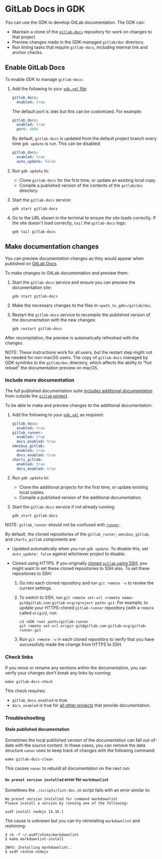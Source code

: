 # GitLab Docs in GDK

You can use the GDK to develop GitLab documentation. The GDK can:

- Maintain a clone of the [`gitlab-docs`](https://gitlab.com/gitlab-org/gitlab-docs) repository
  for work on changes to that project.
- Preview changes made in the GDK-managed `gitlab/doc` directory.
- Run linting tasks that require `gitlab-docs`, including internal link and anchor checks.

## Enable GitLab Docs

To enable GDK to manage `gitlab-docs`:

1. Add the following to your [`gdk.yml` file](../configuration.md#gitlab-docs-settings):

   ```yaml
   gitlab_docs:
     enabled: true
   ```

   The default port is `3005` but this can be customized. For example:

   ```yaml
   gitlab_docs:
     enabled: true
     port: 4005
   ```

   By default, `gitlab-docs` is updated from the default project branch every time `gdk update` is
   run. This can be disabled:

   ```yaml
   gitlab_docs:
     enabled: true
     auto_update: false
   ```

1. Run `gdk update` to:
   - Clone `gitlab-docs` for the first time, or update an existing local copy.
   - Compile a published version of the contents of the `gitlab/doc` directory.
1. Start the `gitlab-docs` service:

   ```shell
   gdk start gitlab-docs
   ```

1. Go to the URL shown in the terminal to ensure the site loads correctly. If the site doesn't
   load correctly, `tail` the `gitlab-docs` logs:

   ```shell
   gdk tail gitlab-docs
   ```

## Make documentation changes

You can preview documentation changes as they would appear when published on
[GitLab Docs](https://docs.gitlab.com).

To make changes to GitLab documentation and preview them:

1. Start the `gitlab-docs` service and ensure you can preview the documentation site:

   ```shell
   gdk start gitlab-docs
   ```

1. Make the necessary changes to the files in `<path_to_gdk>/gitlab/doc`.
1. Restart the `gitlab-docs` service to recompile the published version of the documentation with
   the new changes:

   ```shell
   gdk restart gitlab-docs
   ```

After recompilation, the preview is automatically refreshed with the changes.

NOTE:
These instructions work for all users, but the restart step might not be needed for non-macOS users.
The copy of `gitlab-docs` managed by GDK symlinks to the `gitlab/doc` directory,
which affects the ability to "hot reload" the documentation preview on macOS.

### Include more documentation

The full published documentation suite [includes additional documentation](https://docs.gitlab.com/ee/development/documentation/site_architecture/index.html)
from outside the [`gitlab` project](https://gitlab.com/gitlab-org/gitlab).

To be able to make and preview changes to the additional documentation:

1. Add the following to your [`gdk.yml`](../configuration.md#additional-projects) as required:

   ```yaml
   gitlab_docs:
     enabled: true
   gitlab_runner:
     enabled: true
     docs_enabled: true
   omnibus_gitlab:
     enabled: true
     docs_enabled: true
   charts_gitlab:
     enabled: true
     docs_enabled: true
   ```

1. Run `gdk update` to:
   - Clone the additional projects for the first time, or update existing local copies.
   - Compile a published version of the additional documentation.
1. Start the `gitlab-docs` service if not already running:

   ```shell
   gdk start gitlab-docs
   ```

NOTE:
`gitlab_runner` should not be confused with [`runner`](runner.md).

By default, the cloned repositories of the `gitlab_runner`, `omnibus_gitlab`, and `charts_gitlab`
components are:

- Updated automatically when you run `gdk update`. To disable this, set `auto_update: false` against
  whichever project to disable.
- Cloned using HTTPS. If you originally [cloned `gitlab` using SSH](../index.md#install-gdk), you
  might want to set these cloned repositories to SSH also. To set these repositories to SSH:

  1. Go into each cloned repository and run `git remote -v` to review the current settings.
  1. To switch to SSH, run `git remote set-url <remote name> git@gitlab.com:gitlab-org/<project path>.git`.
     For example, to update your HTTPS-cloned `gitlab-runner` repository (with a `remote` called
     `origin`), run:

     ```shell
     cd <GDK root path>/gitlab-runner
     git remote set-url origin git@gitlab.com:gitlab-org/gitlab-runner.git
     ```

  1. Run `git remote -v` in each cloned repository to verify that you have successfully made the change from
     HTTPS to SSH.

### Check links

If you move or rename any sections within the documentation, you can verify your changes
don't break any links by running:

```shell
make gitlab-docs-check
```

This check requires:

- `gitlab_docs.enabled` is true.
- `docs_enabled` is true for [all other projects](#include-additional-documentation) that provide
  documentation.

### Troubleshooting

#### Stale published documentation

Sometimes the local published version of the documentation can fall out-of-date with the source
content. In these cases, you can remove the data structure `nanoc` uses to keep track of changes
with the following command:

```shell
make gitlab-docs-clean
```

This causes `nanoc` to rebuild all documentation on the next run.

#### `No preset version installed` error for `markdownlint`

Sometimes the `./scripts/lint-doc.sh` script fails with an error similar to:

  ```shell
  No preset version installed for command markdownlint
  Please install a version by running one of the following:

  asdf install nodejs 14.16.1
  ```

The cause is unknown but you can try reinstalling `markdownlint` and reshiming:

  ```shell
  $ rm -f ~/.asdf/shims/markdownlint
  $ make markdownlint-install

  INFO: Installing markdownlint..
  $ asdf reshim nodejs
  ```
